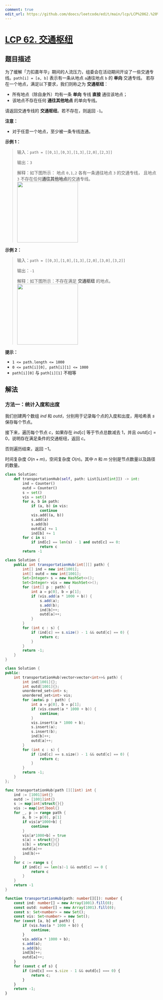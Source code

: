 ```yaml
---
comment: true
edit_url: https://github.com/doocs/leetcode/edit/main/lcp/LCP%2062.%20%E4%BA%A4%E9%80%9A%E6%9E%A2%E7%BA%BD/README.md
---
```


# [LCP 62. 交通枢纽](https://leetcode.cn/problems/D9PW8w)

## 题目描述

<!-- 这里写题目描述 -->

为了缓解「力扣嘉年华」期间的人流压力，组委会在活动期间开设了一些交通专线。`path[i] = [a, b]` 表示有一条从地点 `a`通往地点 `b` 的 **单向** 交通专线。
若存在一个地点，满足以下要求，我们则称之为 **交通枢纽**：

-   所有地点（除自身外）均有一条 **单向** 专线 **直接** 通往该地点；
-   该地点不存在任何 **通往其他地点** 的单向专线。

请返回交通专线的 **交通枢纽**。若不存在，则返回 `-1`。

**注意：**

-   对于任意一个地点，至少被一条专线连通。

**示例 1：**

> 输入：`path = [[0,1],[0,3],[1,3],[2,0],[2,3]]`
>
> 输出：`3`
>
> 解释：如下图所示：
> 地点 `0,1,2` 各有一条通往地点 `3` 的交通专线，
> 且地点 `3` 不存在任何**通往其他地点**的交通专线。
> <br><img alt="" src="https://fastly.jsdelivr.net/gh/doocs/leetcode@main/lcp/LCP%2062.%20%E4%BA%A4%E9%80%9A%E6%9E%A2%E7%BA%BD/images/1663902572-yOlUCr-image.png" style="width: 200px;" />

**示例 2：**

> 输入：`path = [[0,3],[1,0],[1,3],[2,0],[3,0],[3,2]]`
>
> 输出：`-1`
>
> 解释：如下图所示：不存在满足 **交通枢纽** 的地点。
> <br><img alt="" src="https://fastly.jsdelivr.net/gh/doocs/leetcode@main/lcp/LCP%2062.%20%E4%BA%A4%E9%80%9A%E6%9E%A2%E7%BA%BD/images/1663902595-McsEkY-image.png" style="width: 200px;" />

**提示：**

-   `1 <= path.length <= 1000`
-   `0 <= path[i][0], path[i][1] <= 1000`
-   `path[i][0]` 与 `path[i][1]` 不相等

## 解法

### 方法一：统计入度和出度

我们创建两个数组 $ind$ 和 $outd$，分别用于记录每个点的入度和出度，用哈希表 $s$ 保存每个节点。

接下来，遍历每个节点 $c$，如果存在 $ind[c]$ 等于节点总数减去 $1$，并且 $outd[c]=0$，说明存在满足条件的交通枢纽，返回 $c$。

否则遍历结束，返回 $-1$。

时间复杂度 $O(n + m)$，空间复杂度 $O(n)$。其中 $n$ 和 $m$ 分别是节点数量以及路径的数量。

<!-- tabs:start -->

```python
class Solution:
    def transportationHub(self, path: List[List[int]]) -> int:
        ind = Counter()
        outd = Counter()
        s = set()
        vis = set()
        for a, b in path:
            if (a, b) in vis:
                continue
            vis.add((a, b))
            s.add(a)
            s.add(b)
            outd[a] += 1
            ind[b] += 1
        for c in s:
            if ind[c] == len(s) - 1 and outd[c] == 0:
                return c
        return -1
```

```java
class Solution {
    public int transportationHub(int[][] path) {
        int[] ind = new int[1001];
        int[] outd = new int[1001];
        Set<Integer> s = new HashSet<>();
        Set<Integer> vis = new HashSet<>();
        for (int[] p : path) {
            int a = p[0], b = p[1];
            if (vis.add(a * 1000 + b)) {
                s.add(a);
                s.add(b);
                ind[b]++;
                outd[a]++;
            }
        }
        for (int c : s) {
            if (ind[c] == s.size() - 1 && outd[c] == 0) {
                return c;
            }
        }
        return -1;
    }
}
```

```cpp
class Solution {
public:
    int transportationHub(vector<vector<int>>& path) {
        int ind[1001]{};
        int outd[1001]{};
        unordered_set<int> s;
        unordered_set<int> vis;
        for (auto& p : path) {
            int a = p[0], b = p[1];
            if (vis.count(a * 1000 + b)) {
                continue;
            }
            vis.insert(a * 1000 + b);
            s.insert(a);
            s.insert(b);
            ind[b]++;
            outd[a]++;
        }
        for (int c : s) {
            if (ind[c] == s.size() - 1 && outd[c] == 0) {
                return c;
            }
        }
        return -1;
    }
};
```

```go
func transportationHub(path [][]int) int {
	ind := [1001]int{}
	outd := [1001]int{}
	s := map[int]struct{}{}
	vis := map[int]bool{}
	for _, p := range path {
		a, b := p[0], p[1]
		if vis[a*1000+b] {
			continue
		}
		vis[a*1000+b] = true
		s[a] = struct{}{}
		s[b] = struct{}{}
		outd[a]++
		ind[b]++
	}
	for c := range s {
		if ind[c] == len(s)-1 && outd[c] == 0 {
			return c
		}
	}
	return -1
}
```

```ts
function transportationHub(path: number[][]): number {
    const ind: number[] = new Array(1001).fill(0);
    const outd: number[] = new Array(1001).fill(0);
    const s: Set<number> = new Set();
    const vis: Set<number> = new Set();
    for (const [a, b] of path) {
        if (vis.has(a * 1000 + b)) {
            continue;
        }
        vis.add(a * 1000 + b);
        s.add(a);
        s.add(b);
        ind[b]++;
        outd[a]++;
    }
    for (const c of s) {
        if (ind[c] === s.size - 1 && outd[c] === 0) {
            return c;
        }
    }
    return -1;
}
```

<!-- tabs:end -->

<!-- end -->
